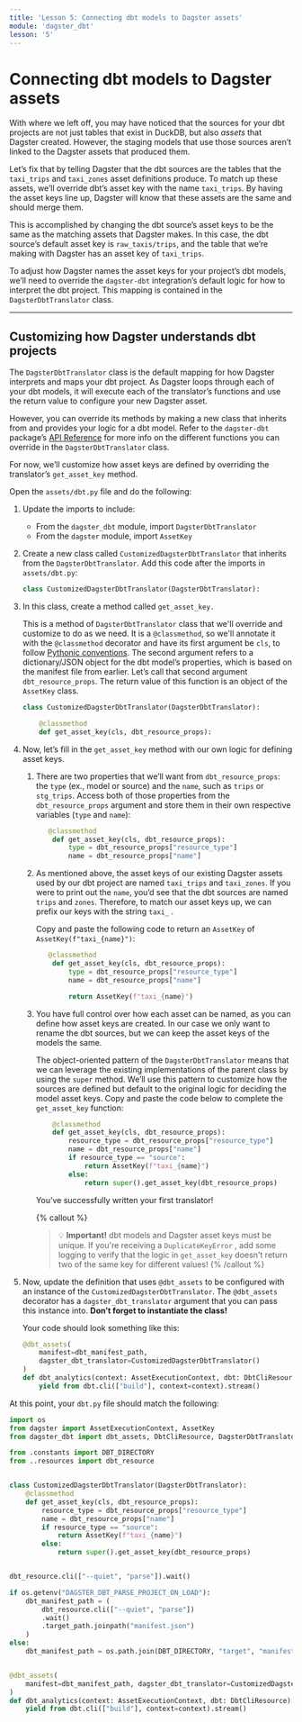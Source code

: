 ```yaml
---
title: 'Lesson 5: Connecting dbt models to Dagster assets'
module: 'dagster_dbt'
lesson: '5'
---
```


# Connecting dbt models to Dagster assets

With where we left off, you may have noticed that the sources for your dbt projects are not just tables that exist in DuckDB, but also *assets* that Dagster created. However, the staging models that use those sources aren’t linked to the Dagster assets that produced them.

Let’s fix that by telling Dagster that the dbt sources are the tables that the `taxi_trips` and `taxi_zones` asset definitions produce. To match up these assets, we’ll override dbt’s asset key with the name `taxi_trips`. By having the asset keys line up, Dagster will know that these assets are the same and should merge them.

This is accomplished by changing the dbt source’s asset keys to be the same as the matching assets that Dagster makes. In this case, the dbt source’s default asset key is `raw_taxis/trips`, and the table that we’re making with Dagster has an asset key of `taxi_trips`.

To adjust how Dagster names the asset keys for your project’s dbt models, we’ll need to override the `dagster-dbt` integration’s default logic for how to interpret the dbt project. This mapping is contained in the `DagsterDbtTranslator` class.

---

## Customizing how Dagster understands dbt projects

The `DagsterDbtTranslator` class is the default mapping for how Dagster interprets and maps your dbt project. As Dagster loops through each of your dbt models, it will execute each of the translator’s functions and use the return value to configure your new Dagster asset.

However, you can override its methods by making a new class that inherits from and provides your logic for a dbt model. Refer to the `dagster-dbt` package’s [API Reference](https://docs.dagster.io/_apidocs/libraries/dagster-dbt#dagster_dbt.DagsterDbtTranslator) for more info on the different functions you can override in the `DagsterDbtTranslator` class.

For now, we’ll customize how asset keys are defined by overriding the translator’s `get_asset_key` method.

Open the `assets/dbt.py` file and do the following:

1. Update the imports to include:
   - From the `dagster_dbt` module, import `DagsterDbtTranslator`
   - From the `dagster` module, import `AssetKey`

2. Create a new class called `CustomizedDagsterDbtTranslator` that inherits from the `DagsterDbtTranslator`. Add this code after the imports in `assets/dbt.py`:
    
   ```python
   class CustomizedDagsterDbtTranslator(DagsterDbtTranslator):
   ```
    
3. In this class, create a method called `get_asset_key.`

   This is a method of `DagsterDbtTranslator` class that we'll override and customize to do as we need. It is a `@classmethod`, so we'll annotate it with the `@classmethod` decorator and have its first argument be `cls`, to follow [Pythonic conventions](https://builtin.com/software-engineering-perspectives/python-cls). The second argument refers to a dictionary/JSON object for the dbt model’s properties, which is based on the manifest file from earlier. Let’s call that second argument `dbt_resource_props`. The return value of this function is an object of the `AssetKey` class.
    
    ```python
    class CustomizedDagsterDbtTranslator(DagsterDbtTranslator):
    
        @classmethod
        def get_asset_key(cls, dbt_resource_props):
    ```
    
4. Now, let’s fill in the `get_asset_key` method with our own logic for defining asset keys.
    
   1. There are two properties that we’ll want from `dbt_resource_props`: the `type` (ex., model or source) and the `name`, such as `trips` or `stg_trips`. Access both of those properties from the `dbt_resource_props` argument and store them in their own respective variables (`type` and `name`):
       
      ```python
         @classmethod
          def get_asset_key(cls, dbt_resource_props):
              type = dbt_resource_props["resource_type"]
              name = dbt_resource_props["name"]
      ```
        
   2. As mentioned above, the asset keys of our existing Dagster assets used by our dbt project are named `taxi_trips` and `taxi_zones`. If you were to print out the `name`, you’d see that the dbt sources are named `trips` and `zones`. Therefore, to match our asset keys up, we can prefix our keys with the string `taxi_` . 
   
      Copy and paste the following code to return an `AssetKey` of `AssetKey(f"taxi_{name}")`:
       
      ```python
         @classmethod
          def get_asset_key(cls, dbt_resource_props):
              type = dbt_resource_props["resource_type"]
              name = dbt_resource_props["name"]
      
              return AssetKey(f"taxi_{name}")
      ```
        
   3. You have full control over how each asset can be named, as you can define how asset keys are created. In our case we only want to rename the dbt sources, but we can keep the asset keys of the models the same. 
   
      The object-oriented pattern of the `DagsterDbtTranslator` means that we can leverage the existing implementations of the parent class by using the `super` method. We’ll use this pattern to customize how the sources are defined but default to the original logic for deciding the model asset keys. Copy and paste the code below to complete the `get_asset_key` function:
       
      ```python
          @classmethod
          def get_asset_key(cls, dbt_resource_props):
              resource_type = dbt_resource_props["resource_type"]
              name = dbt_resource_props["name"]
              if resource_type == "source":
                  return AssetKey(f"taxi_{name}")
              else:
                  return super().get_asset_key(dbt_resource_props)
      ```
      
      You’ve successfully written your first translator! 
      
      {% callout %}
      > 💡 **Important!** dbt models and Dagster asset keys must be unique. If you're receiving a `DuplicateKeyError` , add some logging to verify that the logic in `get_asset_key` doesn't return two of the same key for different values!
      {% /callout %}

5. Now, update the definition that uses `@dbt_assets` to be configured with an instance of the `CustomizedDagsterDbtTranslator`. The `@dbt_assets` decorator has a `dagster_dbt_translator` argument that you can pass this instance into. **Don’t forget to instantiate the class!** 

   Your code should look something like this:

   ```python
   @dbt_assets(
       manifest=dbt_manifest_path,
       dagster_dbt_translator=CustomizedDagsterDbtTranslator()
   )
   def dbt_analytics(context: AssetExecutionContext, dbt: DbtCliResource):
       yield from dbt.cli(["build"], context=context).stream()
   ```

At this point, your `dbt.py` file should match the following:

```python
import os
from dagster import AssetExecutionContext, AssetKey
from dagster_dbt import dbt_assets, DbtCliResource, DagsterDbtTranslator

from .constants import DBT_DIRECTORY
from ..resources import dbt_resource


class CustomizedDagsterDbtTranslator(DagsterDbtTranslator):
    @classmethod
    def get_asset_key(cls, dbt_resource_props):
        resource_type = dbt_resource_props["resource_type"]
        name = dbt_resource_props["name"]
        if resource_type == "source":
            return AssetKey(f"taxi_{name}")
        else:
            return super().get_asset_key(dbt_resource_props)


dbt_resource.cli(["--quiet", "parse"]).wait()

if os.getenv("DAGSTER_DBT_PARSE_PROJECT_ON_LOAD"):
    dbt_manifest_path = (
        dbt_resource.cli(["--quiet", "parse"])
        .wait()
        .target_path.joinpath("manifest.json")
    )
else:
    dbt_manifest_path = os.path.join(DBT_DIRECTORY, "target", "manifest.json")


@dbt_assets(
    manifest=dbt_manifest_path, dagster_dbt_translator=CustomizedDagsterDbtTranslator()
)
def dbt_analytics(context: AssetExecutionContext, dbt: DbtCliResource):
    yield from dbt.cli(["build"], context=context).stream()
```